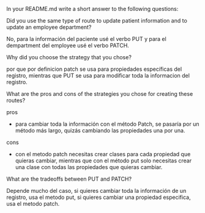 In your README.md write a short answer to the following questions:

Did you use the same type of route to update patient information and to update an employee department?

No, para la información del paciente usé el verbo PUT y para el dempartment del employee usé el verbo PATCH.

Why did you choose the strategy that you chose?

por que por definicion patch se usa para propiedades específicas del registro, mientras que PUT se usa para modificar toda la informacion del registro.

What are the pros and cons of the strategies you chose for creating these routes?

pros 

- para cambiar toda la información con el método Patch, se pasaría por un método más largo, quizás cambiando las propiedades una por una. 

cons

- con el metodo patch necesitas crear clases para cada propiedad que quieras cambiar, mientras que con el método put solo necesitas crear una clase con todas las propiedades que quieras cambiar.

What are the tradeoffs between PUT and PATCH?

Depende mucho del caso, si quieres cambiar toda la información de un registro, usa el metodo put, si quieres cambiar una propiedad especifica, usa el metodo patch.